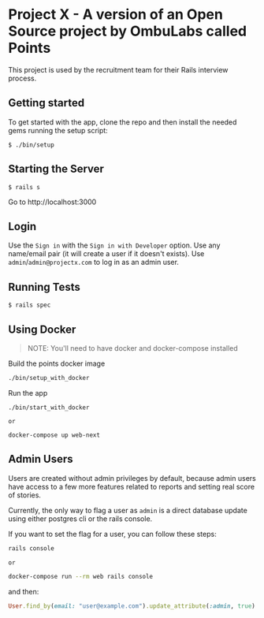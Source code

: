 # Project X - A version of an Open Source project by OmbuLabs called Points

This project is used by the recruitment team for their Rails interview process.

## Getting started

To get started with the app, clone the repo and then install the needed gems running the setup script:

```
$ ./bin/setup
```

## Starting the Server

```
$ rails s
```

Go to http://localhost:3000

## Login

Use the `Sign in` with the `Sign in with Developer` option. Use any name/email pair (it will create a user if it doesn't exists). Use `admin`/`admin@projectx.com` to log in as an admin user.

## Running Tests

```
$ rails spec
```

## Using Docker

> NOTE: You'll need to have docker and docker-compose installed

Build the points docker image

```bash
./bin/setup_with_docker
```

Run the app

```
./bin/start_with_docker

or

docker-compose up web-next
```

## Admin Users

Users are created without admin privileges by default, because admin users have access to a few more features related to reports and setting real score of stories.

Currently, the only way to flag a user as `admin` is a direct database update using either postgres cli or the rails console.

If you want to set the flag for a user, you can follow these steps:

```bash
rails console

or

docker-compose run --rm web rails console
```

and then:

```ruby
User.find_by(email: "user@example.com").update_attribute(:admin, true)
```
